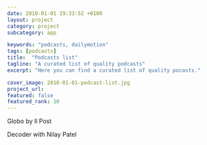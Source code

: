```yaml
---
date: 2010-01-01 19:33:52 +0100
layout: project
category: project
subcategory: app

keywords: "podcasts, dailymotion"
tags: [podcasts]
title:  "Podcasts list"
tagline: "A curated list of quality podcasts"
excerpt: "Here you can find a curated list of quality pocasts."

cover_image: 2010-01-01-podcast-list.jpg
project_url: 
featured: false
featured_rank: 10
---
```


Globo by Il Post

<div class="video-wrapper" style="width:680px; display:inherit !important;">
  <script src="https://geo.dailymotion.com/player/xbqd7.js" data-video="kA8AiAmNd3Vc00yJrM8"></script>
</div>


Decoder with Nilay Patel

<div class="video-wrapper" style="width:680px; display:inherit !important;">
  <script src="https://geo.dailymotion.com/player/xbqd7.js" data-video="kQZPVJyrCLKuYOyJts1"></script>
</div>

